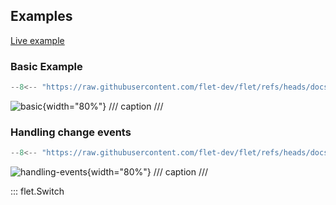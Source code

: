 ## Examples

[Live example](https://flet-controls-gallery.fly.dev/input/switch)

### Basic Example

```python
--8<-- "https://raw.githubusercontent.com/flet-dev/flet/refs/heads/docs/fix-links/sdk/python/examples/controls/switch/basic.py"
```

![basic](https://raw.githubusercontent.com/flet-dev/flet/docs/fix-links/sdk/python/examples/controls/switch/media/basic.gif){width="80%"}
/// caption
///

### Handling change events

```python
--8<-- "https://raw.githubusercontent.com/flet-dev/flet/refs/heads/docs/fix-links/sdk/python/examples/controls/switch/handling-events.py"
```

![handling-events](https://raw.githubusercontent.com/flet-dev/flet/docs/fix-links/sdk/python/examples/controls/switch/media/handling-events.gif){width="80%"}
/// caption
///

::: flet.Switch
